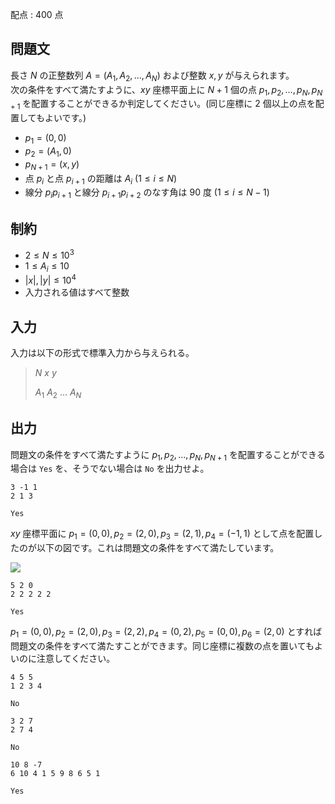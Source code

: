 配点 : $400$ 点

## 問題文

長さ $N$ の正整数列 $A = (A_1, A_2, \dots, A_N)$ および整数 $x, y$ が与えられます。<br>
次の条件をすべて満たすように、$xy$ 座標平面上に $N+1$ 個の点 $p_1, p_2, \dots, p_N, p_{N+1}$ を配置することができるか判定してください。(同じ座標に $2$ 個以上の点を配置してもよいです。)  

- $p_1 = (0, 0)$
- $p_2 = (A_1, 0)$
- $p_{N+1} = (x, y)$
- 点 $p_i$ と点 $p_{i+1}$ の距離は $A_i$ ($1 \leq i \leq N$)
- 線分 $p_i p_{i+1}$ と線分 $p_{i+1} p_{i+2}$ のなす角は $90$ 度 ($1 \leq i \leq N - 1$)

## 制約

- $2 \leq N \leq 10^3$
- $1 \leq A_i \leq 10$
- $|x|, |y| \leq 10^4$
- 入力される値はすべて整数

## 入力

入力は以下の形式で標準入力から与えられる。

> $N$ $x$ $y$
> 
> $A_1$ $A_2$ $\dots$ $A_N$

## 出力

問題文の条件をすべて満たすように $p_1, p_2, \dots, p_N, p_{N+1}$ を配置することができる場合は `Yes` を、そうでない場合は `No` を出力せよ。

```input1
3 -1 1
2 1 3
```

```output1
Yes
```

$xy$ 座標平面に $p_1 = (0, 0), p_2 = (2, 0), p_3 = (2, 1), p_4 = (-1, 1)$ として点を配置したのが以下の図です。これは問題文の条件をすべて満たしています。

![](https://img.atcoder.jp/ghi/9e66a2e8cd081f011d3baba22dbe64fa.jpg)

```input2
5 2 0
2 2 2 2 2
```

```output2
Yes
```

$p_1 = (0, 0), p_2 = (2, 0), p_3 = (2, 2), p_4 = (0, 2), p_5 = (0, 0), p_6 = (2, 0)$ とすれば問題文の条件をすべて満たすことができます。同じ座標に複数の点を置いてもよいのに注意してください。

```input3
4 5 5
1 2 3 4
```

```output3
No
```

```input4
3 2 7
2 7 4
```

```output4
No
```

```input5
10 8 -7
6 10 4 1 5 9 8 6 5 1
```

```output5
Yes
```